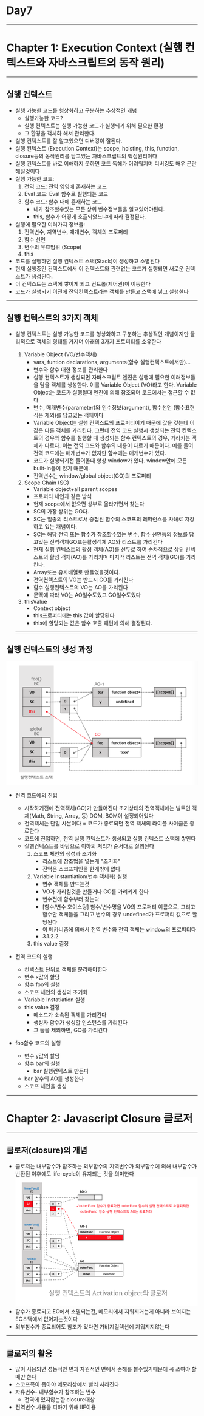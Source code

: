 <h1>Day7</h1>

---

<h1>Chapter 1: Execution Context (실행 컨텍스트와 자바스크립트의 동작 원리)</h1>

---

<h2>실행 컨텍스트</h2>

- 실행 가능한 코드를 형상화하고 구분하는 추상적인 개념
    - 실행가능한 코드?
    - 실행 컨텍스트는 실행 가능한 코드가 실행되기 위해 필요한 환경
    - 그 환경을 객체화 해서 관리한다. 
- 실행 컨텍스트를 잘 알고있으면 디버깅이 잘된다.          
- 실행 컨텍스트 (Execution Context)는 scope, hoisting, this, function, closure등의 동작원리를 담고있는 자바스크립트의 핵심원리이다
- 실행 컨텍스트를 바로 이해하지 못하면 코드 독해가 어려워지며 디버깅도 매우 곤란해질것이다
- 실행 가능한 코드:  
    1. 전역 코드: 전역 영영에 존재하는 코드
    2. Eval 코드: Eval 함수로 실행되는 코드
    3. 함수 코드: 함수 내에 존재하는 코드
        - 내가 참조할수있는 모든 상위 변수정보들을 알고있어야된다.
        - this, 함수가 어떻게 호출되었느냐에 따라 결정된다. 
- 실행에 필요한 여러가지 정보들:
    1. 전역변수, 지역변수, 매개변수, 객체의 프로퍼티
    2. 함수 선언
    3. 변수의 유효범위 (Scope)
    4. this
- 코드를 실행하면 실행 컨텍스트 스택(Stack)이 생성하고 소멸된다
- 현재 실행중인 컨텍스트에서 이 컨텍스트와 관련없는 코드가 실행되면 새로운 컨텍스트가 생성된다.
- 이 컨텍스트는 스택에 쌓이게 되고 컨트롤(제어권)이 이동한다       
- 코드가 실행되기 이전에 전역컨텍스트라는 객체를 만들고 스택에 넣고 실행한다  

---

<h2>실행 컨텍스트의 3가지 객체</h2> 

- 실행 컨텍스트는 실행 가능한 코드를 형상화하고 구분하는 추상적인 개념이지만 물리적으로 객체의 형태를 가지며 아래의 3가지 프로퍼티를 소유한다  
    1. Variable Object (VO/변수객체)
        - vars, funtion declarations, arguments(함수 실행컨텍스트에서만)...
        - 변수와 함수 대한 정보를 관리한다
        - 실행 컨텍스트가 생성되면 자바스크립트 엔진은 실행에 필요한 여러정보들을 담을 객체를 생성한다. 이를 Variable Object (VO)라고 한다. Variable Object는 코드가 실행될때 엔진에 의해 참조되며 코드에서는 접근할 수 없다
        - 변수, 매개변수(parameter)와 인수정보(argument), 함수선언 (함수표현식은 제외)를 담고있는 객체이다
        - Variable Object는 실행 컨텍스트의 프로퍼티이기 때문에 값을 갖는데 이 값은 다른 객체를 가리킨다. 그런데 전역 코드 실행시 생성되는 전역 컨텍스트의 경우와 함수를 실행할 때 생성되는 함수 컨텍스트의 경우, 가리키는 객체가 다르다. 이는 전역 코드와 함수의 내용이 다르기 때문이다. 예를 들어 전역 코드에는 매개변수가 없지만 함수에는 매개변수가 있다.
        - 코드가 실행되기전 들어올때 항상 window가 있다. window안에 모든 built-in들이 있기 때문에.
        - 전역변수는 window/global object(GO)의 프로퍼티
    2. Scope Chain (SC)
        - Variable object+all parent scopes
        - 프로퍼티 체인과 같은 방식
        - 현재 scope에서 없으면 상부로 올라가면서 찾는다 
        - SC의 가장 상위는 GO다.
        - SC는 일종의 리스트로서 중첩된 함수의 스코프의 레퍼런스를 차례로 저장하고 있는 개념이다.
        - SC는 해당 전역 또는 함수가 참조할수있는 변수, 함수 선언등의 정보를 담고있는 전역객체GO또는활성객체 AO와 리스트를 가리킨다
        - 현재 실행 컨텍스트의 활성 객체(AO)를 선두로 하여 순차적으로 상위 컨텍스트의 활성 객체(AO)를 가리키며 마지막 리스트는 전역 객체(GO)를 가리킨다.
        - Array또는 유사배열로 만들었을것이다.
        - 전역컨텍스트의 VO는 반드시 GO를 가리킨다
        - 함수 실행컨텍스트의 VO는 AO를 가리킨다
        - 문맥에 따라 VO는 AO일수도있고 GO일수도있다
    3. thisValue         
        - Context object   
        - this프로퍼티에는 this 값이 할당된다
        - this에 할당되는 값은 함수 호출 패턴에 의해 결정된다.

    ---

<h2>실행 컨텍스트의 생성 과정</h2>

![EC Structure](./EC.Structure.png)
- 전역 코드에의 진입
    - 시작하기전에 전역객체(GO)가 만들어진다
    초기상태의 전역객체에는 빌트인 객체(Math, String, Array, 등) DOM, BOM이 설정되어있다
    - 전역객체는 단일 사본이다
    = 코드가 종료되면 전역 객체의 라이플 사이클은 종료한다
    - 코드에 진입하면, 전역 실행 컨텍스트가 생성되고 실행 컨텍스트 스택에 쌓인다
    - 실행컨텍스트를 바탕으로 이하의 처리가 순서대로 실행된다
        1. 스코프 체인의 생성과 초기화
            - 리스트에 참조법을 넣는게 "초기화"
            - 전역은 스코프체인을 한개밖에 없다.
        2. Variable Instantiation(변수 객체화) 실행
            - 변수 객체를 만드는것
            - VO가 가리킬것을 만들거나 GO를 가리키게 한다
            - 변수전에 함수부터 찾는다 
            - [함수/변수 호이스팅] 함수/변수명을 VO의 프로퍼티 이름으로, 그리고 함수안 객체들을 그리고 변수의 경우 undefined가 프로퍼티 값으로 할당된다
            - 이 메카니즘에 의해서 전역 변수와 전역 객체는 window의 프로퍼티다
            - 3.1.2.2
        3. this value 결정
    
- 전역 코드의 실행 
    - 컨텍스트 단위로 객체를 분리해야한다 
    - 변수 x값의 할당
    - 함수 foo의 실행
    - 스코프 체인의 생성과 초기화
    - Variable Instatiation 실행
    - this value 결정
        - 메소드가 소속된 객체를 가리킨다
        - 생성자 함수가 생성할 인스턴스를 가리킨다
        - 그 둘을 제외하면, GO를 가리킨다
- foo함수 코드의 실행
    - 변수 y값의 할당 
    - 함수 bar의 실행
        - bar 실행컨텍스트 만든다
    - bar 함수의 AO를 생성한다
    - 스코프 체인을 생성

---

<h1>Chapter 2: Javascript Closure 클로저</h1>

---

<h2>클로저(closure)의 개념</h2>

- 클로저는 내부함수가 참조하는 외부함수의 지역변수가 외부함수에 의해 내부함수가 반환된 이후에도 life-cycle이 유지되는 것을 의미한다
![Closure](./closure.png)
- 함수가 종료되고 EC에서 소멸되는건, 메모리에서 지워지거는게 아니라 보여지는 EC스택에서 없어지는것이다
- 외부함수가 종료되어도 참조가 있다면 가비지컬렉션에 지워지지않는다

---

<h2>클로저의 활용</h2>

- 많이 사용되면 성능적인 면과 자원적인 면에서 손해를 볼수있기때문에 꼭 쓰여야 할때만 쓴다
- 스코프폭이 좁아야 메모리상에서 빨리 사라진다
- 자유변수- 내부함수가 참조하는 변수
    - 전역에 있지않는한 closure대상
- 전역변수 사용을 피하기 위해 IIF이용



